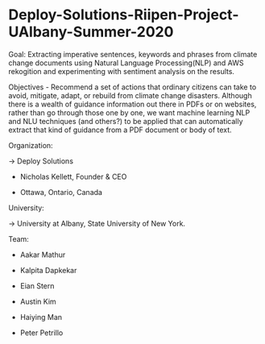 # Deploy-Solutions-Riipen-Project-UAlbany-Summer-2020
Goal: Extracting imperative sentences, keywords and phrases from climate change documents using Natural Language Processing(NLP) and AWS rekogition and experimenting with sentiment analysis on the results.

Objectives - Recommend a set of actions that ordinary citizens can take to avoid, mitigate, adapt, or rebuild from climate change disasters. Although there is a wealth of guidance information out there in PDFs or on websites, rather than go through those one by one, we want machine learning NLP and NLU techniques (and others?) to be applied that can automatically extract that kind of guidance from a PDF document or body of text. 


Organization:

-> Deploy Solutions

- Nicholas Kellett, Founder & CEO

- Ottawa, Ontario, Canada

University: 

-> University at Albany, State University of New York.

Team:

- Aakar Mathur

- Kalpita Dapkekar

- Eian Stern

- Austin Kim

- Haiying Man

- Peter Petrillo
